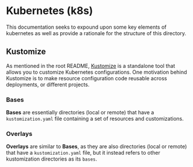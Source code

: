 # Kubernetes (k8s)

This documentation seeks to expound upon some key elements of kubernetes as well as provide a rationale for the
structure of this directory.

## Kustomize

As mentioned in the root README,
[Kustomize](https://kubernetes.io/docs/tasks/manage-kubernetes-objects/kustomization/) is a standalone tool that
allows you to customize Kubernetes configurations.
One motivation behind Kustomize is to make resource configuration code reusable across deployments,
or different projects. 

### Bases

**Bases** are essentially directories (local or remote) that have a `kustomization.yaml` file containing a set of
resources and customizations.

### Overlays

**Overlays** are similar to **Bases**,
as they are also directories (local or remote) that have a `kustomization.yaml` file,
but it instead refers to other kustomization directories as its `bases`.
